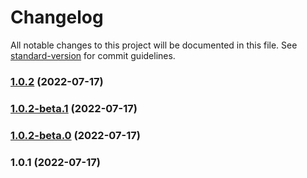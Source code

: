 # Changelog

All notable changes to this project will be documented in this file. See [standard-version](https://github.com/conventional-changelog/standard-version) for commit guidelines.

### [1.0.2](https://github.com/xiexuan-star/standard-version/compare/v1.0.2-beta.1...v1.0.2) (2022-07-17)

### [1.0.2-beta.1](https://github.com/xiexuan-star/standard-version/compare/v1.0.2-beta.0...v1.0.2-beta.1) (2022-07-17)

### [1.0.2-beta.0](https://github.com/xiexuan-star/standard-version/compare/v1.0.1...v1.0.2-beta.0) (2022-07-17)

### 1.0.1 (2022-07-17)
